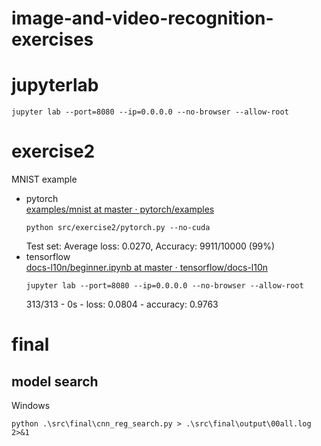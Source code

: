 # image-and-video-recognition-exercises


# jupyterlab

```
jupyter lab --port=8080 --ip=0.0.0.0 --no-browser --allow-root
```

# exercise2
MNIST example  
- pytorch  
    [examples/mnist at master · pytorch/examples](https://github.com/pytorch/examples/tree/0f0c9131ca5c79d1332dce1f4c06fe942fbdc665/mnist)
    ```
    python src/exercise2/pytorch.py --no-cuda
    ```
    Test set: Average loss: 0.0270, Accuracy: 9911/10000 (99%)
- tensorflow  
    [docs\-l10n/beginner\.ipynb at master · tensorflow/docs\-l10n](https://github.com/tensorflow/docs-l10n/blob/master/site/ja/tutorials/quickstart/beginner.ipynb)
    ```
    jupyter lab --port=8080 --ip=0.0.0.0 --no-browser --allow-root
    ```
    313/313 - 0s - loss: 0.0804 - accuracy: 0.9763

# final
## model search

Windows
```
python .\src\final\cnn_reg_search.py > .\src\final\output\00all.log 2>&1
```
